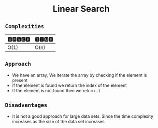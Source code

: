 <h1 align="center">Linear Search</h1>

## `Complexities`

| 🆂🅿🅰🅲🅴 | 🆃🅸🅼🅴 |
| -------- | ------- |
|  O(1)    |   O(n)  |


## `Approach`
* We have an array, We iterate the array by checking if the element is present
* If the element is found we return the index of the element
* If the element is not found then we return `-1`

## `Disadvantages`
* It is not a good approach for large data sets. Since the time complexity increases as the size of the data set increases
